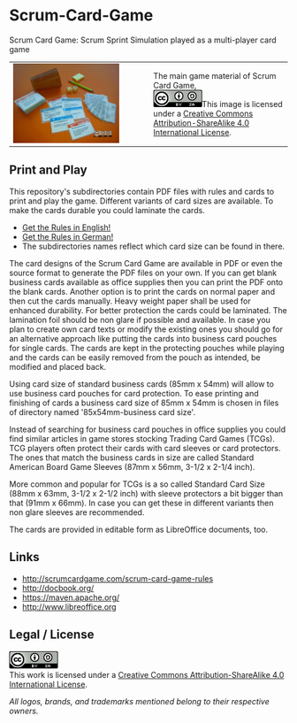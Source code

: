 # Scrum-Card-Game

Scrum Card Game: Scrum Sprint Simulation played as a multi-player card game

<table><tbody>
<tr><td><img alt='The main game material of Scrum Card Game' src='scrum_card_game-rules/docbook/src/docbkx/media/game_material_de.jpg' width='80%' /></td><td>The main game material of Scrum Card Game,<br /><a rel='license' href='http://creativecommons.org/licenses/by-sa/4.0'><img alt='Creative Commons License' style='border-width:0' src='res/cc_by_sa-88x31.png' /></a>This image is licensed under a <a rel='license' href='http://creativecommons.org/licenses/by-sa/4.0'>Creative Commons Attribution-ShareAlike 4.0 International License</a>.</td></tr>
</tbody></table>

## Print and Play

This repository's subdirectories contain PDF files with rules and
cards to print and play the game. Different variants of card
sizes are available. To make the cards durable you could laminate
the cards.

* <a href='scrum_card_game-rules/scrum_card_game-rules.pdf'>Get the Rules in English!</a>
* <a href='scrum_card_game-rules/scrum_card_game-rules-de.pdf'>Get the Rules in German!</a>
* The subdirectories names reflect which card size can be found in there.

The card designs of the Scrum Card Game are available in PDF or even the source
format to generate the PDF files on your own. If you can get blank business cards
available as office supplies then you can print the PDF onto the blank cards.
Another option is to print the cards on normal paper and then cut the cards manually. Heavy
weight paper shall be used for enhanced durability. For better protection the cards could be laminated.
The lamination foil should be non glare if possible and available. In case you plan to create own card
texts or modify the existing ones you should go for an alternative approach like putting the cards into
business card pouches for single cards. The cards are kept in the protecting pouches while playing and
the cards can be easily removed from the pouch as intended, be modified and placed back.

Using card size of standard business cards (85mm x 54mm) will allow to use business card pouches
for card protection. To ease printing and finishing of cards a business card size of
85mm x 54mm is chosen in files of directory named '85x54mm-business card size'.

Instead of searching for business card pouches in office supplies
you could find similar articles in game stores stocking Trading Card
Games (TCGs). TCG players often protect their cards with card
sleeves or card protectors. The ones that match the business cards
in size are called Standard American Board Game Sleeves
(87mm x 56mm, 3-1/2 x 2-1/4 inch).

More common and popular for TCGs is a so called Standard Card Size
(88mm x 63mm, 3-1/2 x 2-1/2 inch) with sleeve protectors a bit
bigger than that (91mm x 66mm). In case you can get these in different
variants then non glare sleeves are recommended.

The cards are provided in editable form as LibreOffice documents, too.

## Links

* http://scrumcardgame.com/scrum-card-game-rules
* http://docbook.org/
* https://maven.apache.org/
* http://www.libreoffice.org

## Legal / License

<a rel='license' href='http://creativecommons.org/licenses/by-sa/4.0'><img alt='Creative Commons License' style='border-width:0' src='res/cc_by_sa-88x31.png' /></a><br />This work is licensed under a <a rel='license' href='http://creativecommons.org/licenses/by-sa/4.0'>Creative Commons Attribution-ShareAlike 4.0 International License</a>.

_All logos, brands, and trademarks mentioned belong to their respective owners._
